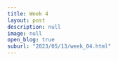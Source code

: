 ```yaml
---
title: Week 4
layout: post
description: null
image: null
open_blog: true
suburl: "2023/05/13/week_04.html"
---
```

